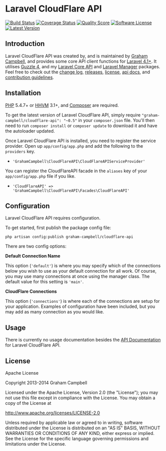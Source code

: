 Laravel CloudFlare API
======================


[![Build Status](https://img.shields.io/travis/GrahamCampbell/Laravel-CloudFlare-API/master.svg?style=flat)](https://travis-ci.org/GrahamCampbell/Laravel-CloudFlare-API)
[![Coverage Status](https://img.shields.io/scrutinizer/coverage/g/GrahamCampbell/Laravel-CloudFlare-API.svg?style=flat)](https://scrutinizer-ci.com/g/GrahamCampbell/Laravel-CloudFlare-API/code-structure)
[![Quality Score](https://img.shields.io/scrutinizer/g/GrahamCampbell/Laravel-CloudFlare-API.svg?style=flat)](https://scrutinizer-ci.com/g/GrahamCampbell/Laravel-CloudFlare-API)
[![Software License](https://img.shields.io/badge/license-Apache%202.0-brightgreen.svg?style=flat)](LICENSE.md)
[![Latest Version](https://img.shields.io/github/release/GrahamCampbell/Laravel-CloudFlare-API.svg?style=flat)](https://github.com/GrahamCampbell/Laravel-CloudFlare-API/releases)


## Introduction

Laravel CloudFlare API was created by, and is maintained by [Graham Campbell](https://github.com/GrahamCampbell), and provides some core API client functions for [Laravel 4.1+](http://laravel.com). It utilises [Guzzle 4](https://github.com/guzzle/guzzle), and my [Laravel Core API](https://github.com/GrahamCampbell/Laravel-Core-API) and [Laravel Manager](https://github.com/GrahamCampbell/Laravel-Manager) packages. Feel free to check out the [change log](CHANGELOG.md), [releases](https://github.com/GrahamCampbell/Laravel-CloudFlare-API/releases), [license](LICENSE.md), [api docs](http://grahamcampbell.github.io/Laravel-CloudFlare-API), and [contribution guidelines](CONTRIBUTING.md).


## Installation

[PHP](https://php.net) 5.4.7+ or [HHVM](http://hhvm.com) 3.1+, and [Composer](https://getcomposer.org) are required.

To get the latest version of Laravel CloudFlare API, simply require `"graham-campbell/cloudflare-api": "~0.5"` in your `composer.json` file. You'll then need to run `composer install` or `composer update` to download it and have the autoloader updated.

Once Laravel CloudFlare API is installed, you need to register the service provider. Open up `app/config/app.php` and add the following to the `providers` key.

* `'GrahamCampbell\CloudFlareAPI\CloudFlareAPIServiceProvider'`

You can register the CloudFlareAPI facade in the `aliases` key of your `app/config/app.php` file if you like.

* `'CloudFlareAPI' => 'GrahamCampbell\CloudFlareAPI\Facades\CloudFlareAPI'`


## Configuration

Laravel CloudFlare API requires configuration.

To get started, first publish the package config file:

    php artisan config:publish graham-campbell/cloudflare-api

There are two config options:

**Default Connection Name**

This option (`'default'`) is where you may specify which of the connections below you wish to use as your default connection for all work. Of course, you may use many connections at once using the manager class. The default value for this setting is `'main'`.

**CloudFlare Connections**

This option (`'connections'`) is where each of the connections are setup for your application. Examples of configuration have been included, but you may add as many connection as you would like.


## Usage

There is currently no usage documentation besides the [API Documentation](http://grahamcampbell.github.io/Laravel-CloudFlare-API
) for Laravel CloudFlare API.


## License

Apache License

Copyright 2013-2014 Graham Campbell

Licensed under the Apache License, Version 2.0 (the "License");
you may not use this file except in compliance with the License.
You may obtain a copy of the License at

 http://www.apache.org/licenses/LICENSE-2.0

Unless required by applicable law or agreed to in writing, software
distributed under the License is distributed on an "AS IS" BASIS,
WITHOUT WARRANTIES OR CONDITIONS OF ANY KIND, either express or implied.
See the License for the specific language governing permissions and
limitations under the License.
